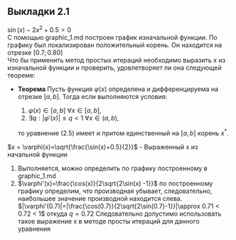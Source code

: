 ## Выкладки 2.1
$\sin(x)-2x^2+0.5=0$\
С помощью graphic_1.md построен график изначальной функции. По графику был локализирован положительный корень. 
Он находится на отрезке $[0.7;0.80]$ \
Что бы применить метод простых итераций необходимо выразить х из изначальной функции и проверить, удовлетворяет ли она следующей теореме:
* **Теорема** Пусть функция $\varphi(x)$ определена и дифференцируема на отрезке $[a, b]$. Тогда если выполняются условия:
  1) $\varphi(x) \in [a, b]$ $\forall x \in [a, b]$,
  2) $\exists q : |\varphi'(x)| \leq q < 1$ $\forall x \in (a, b),$

  то уравнение (2.5) имеет и притом единственный на $[a, b]$ корень $x^{*}$.

$x = \varphi(x)=\sqrt{\frac{\sin(x)+0.5}{2}}$ - Выраженный x из начальной функции
1. Выполняется, можно определить по графику построенному в graphic_1.md
2. $\varphi'(x)=\frac{\cos(x)}{2\sqrt{2\sin(x) -1}}$ по построенному графику определим, что производная убывает, следовательно, наибольшее значение производной находится слева.
    $|\varphi'(0.7)|=|\frac{\cos(0.7)}{2\sqrt{2\sin(0.7)-1}}|\approx 0.71 < 0.72 < 1$ откуда $q = 0.72$
Следовательно допустимо использовать такое выражение x в методе просты итераций для данного уравнения